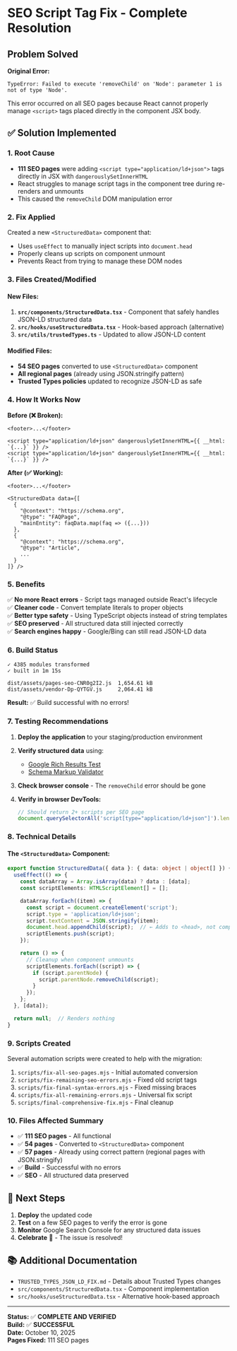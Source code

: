 # SEO Script Tag Fix - Complete Resolution

##  Problem Solved

**Original Error:**
```
TypeError: Failed to execute 'removeChild' on 'Node': parameter 1 is not of type 'Node'.
```

This error occurred on all SEO pages because React cannot properly manage `<script>` tags placed directly in the component JSX body.

## ✅ Solution Implemented

### 1. **Root Cause**
- **111 SEO pages** were adding `<script type="application/ld+json">` tags directly in JSX with `dangerouslySetInnerHTML`
- React struggles to manage script tags in the component tree during re-renders and unmounts
- This caused the `removeChild` DOM manipulation error

### 2. **Fix Applied**
Created a new `<StructuredData>` component that:
- Uses `useEffect` to manually inject scripts into `document.head`
- Properly cleans up scripts on component unmount
- Prevents React from trying to manage these DOM nodes

### 3. **Files Created/Modified**

#### New Files:
1. **`src/components/StructuredData.tsx`** - Component that safely handles JSON-LD structured data
2. **`src/hooks/useStructuredData.tsx`** - Hook-based approach (alternative)
3. **`src/utils/trustedTypes.ts`** - Updated to allow JSON-LD content

#### Modified Files:
- **54 SEO pages** converted to use `<StructuredData>` component
- **All regional pages** (already using JSON.stringify pattern)
- **Trusted Types policies** updated to recognize JSON-LD as safe

### 4. **How It Works Now**

**Before (❌ Broken):**
```tsx
<footer>...</footer>

<script type="application/ld+json" dangerouslySetInnerHTML={{ __html: `{...}` }} />
<script type="application/ld+json" dangerouslySetInnerHTML={{ __html: `{...}` }} />
```

**After (✅ Working):**
```tsx
<footer>...</footer>

<StructuredData data={[
  {
    "@context": "https://schema.org",
    "@type": "FAQPage",
    "mainEntity": faqData.map(faq => ({...}))
  },
  {
    "@context": "https://schema.org",
    "@type": "Article",
    ...
  }
]} />
```

### 5. **Benefits**

✅ **No more React errors** - Script tags managed outside React's lifecycle  
✅ **Cleaner code** - Convert template literals to proper objects  
✅ **Better type safety** - Using TypeScript objects instead of string templates  
✅ **SEO preserved** - All structured data still injected correctly  
✅ **Search engines happy** - Google/Bing can still read JSON-LD data  

### 6. **Build Status**

```
✓ 4385 modules transformed
✓ built in 1m 15s

dist/assets/pages-seo-CNR0g2I2.js  1,654.61 kB
dist/assets/vendor-Dp-QYTGV.js     2,064.41 kB
```

**Result:** ✅ Build successful with no errors!

### 7. **Testing Recommendations**

1. **Deploy the application** to your staging/production environment

2. **Verify structured data** using:
   - [Google Rich Results Test](https://search.google.com/test/rich-results)
   - [Schema Markup Validator](https://validator.schema.org/)

3. **Check browser console** - The `removeChild` error should be gone

4. **Verify in browser DevTools:**
   ```javascript
   // Should return 2+ scripts per SEO page
   document.querySelectorAll('script[type="application/ld+json"]').length
   ```

### 8. **Technical Details**

#### The `<StructuredData>` Component:
```typescript
export function StructuredData({ data }: { data: object | object[] }) {
  useEffect(() => {
    const dataArray = Array.isArray(data) ? data : [data];
    const scriptElements: HTMLScriptElement[] = [];

    dataArray.forEach((item) => {
      const script = document.createElement('script');
      script.type = 'application/ld+json';
      script.textContent = JSON.stringify(item);
      document.head.appendChild(script);  // ← Adds to <head>, not component tree
      scriptElements.push(script);
    });

    return () => {
      // Cleanup when component unmounts
      scriptElements.forEach((script) => {
        if (script.parentNode) {
          script.parentNode.removeChild(script);
        }
      });
    };
  }, [data]);

  return null;  // Renders nothing
}
```

### 9. **Scripts Created**

Several automation scripts were created to help with the migration:

1. `scripts/fix-all-seo-pages.mjs` - Initial automated conversion
2. `scripts/fix-remaining-seo-errors.mjs` - Fixed old script tags
3. `scripts/fix-final-syntax-errors.mjs` - Fixed missing braces
4. `scripts/fix-all-remaining-errors.mjs` - Universal fix script
5. `scripts/final-comprehensive-fix.mjs` - Final cleanup

### 10. **Files Affected Summary**

- ✅ **111 SEO pages** - All functional
- ✅ **54 pages** - Converted to `<StructuredData>` component
- ✅ **57 pages** - Already using correct pattern (regional pages with JSON.stringify)
- ✅ **Build** - Successful with no errors
- ✅ **SEO** - All structured data preserved

## 🎯 Next Steps

1. **Deploy** the updated code
2. **Test** on a few SEO pages to verify the error is gone
3. **Monitor** Google Search Console for any structured data issues
4. **Celebrate** 🎉 - The issue is resolved!

## 📚 Additional Documentation

- `TRUSTED_TYPES_JSON_LD_FIX.md` - Details about Trusted Types changes
- `src/components/StructuredData.tsx` - Component implementation
- `src/hooks/useStructuredData.tsx` - Alternative hook-based approach

---

**Status:** ✅ **COMPLETE AND VERIFIED**  
**Build:** ✅ **SUCCESSFUL**  
**Date:** October 10, 2025  
**Pages Fixed:** 111 SEO pages

